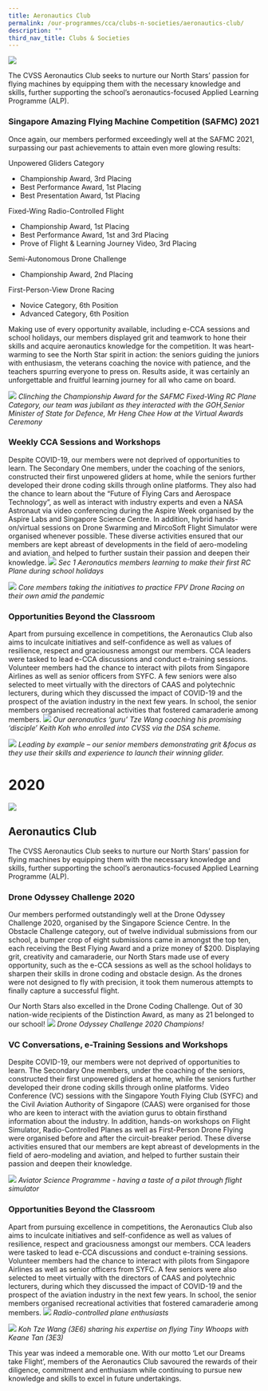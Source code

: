 ```yaml
---
title: Aeronautics Club
permalink: /our-programmes/cca/clubs-n-societies/aeronautics-club/
description: ""
third_nav_title: Clubs & Societies
---
```

![](/images/001_CVSS%20Aeronautics%202021.jpg)

The CVSS Aeronautics Club seeks to nurture our North Stars’ passion for flying machines by equipping them with the necessary knowledge and skills, further supporting the school’s aeronautics-focused Applied Learning Programme (ALP).  

### Singapore Amazing Flying Machine Competition (SAFMC) 2021

Once again, our members performed exceedingly well at the SAFMC 2021, surpassing our past achievements to attain even more glowing results:

Unpowered Gliders Category  
* Championship Award, 3rd Placing  
* Best Performance Award, 1st Placing  
* Best Presentation Award, 1st Placing  
  
Fixed-Wing Radio-Controlled Flight  
* Championship Award, 1st Placing  
* Best Performance Award, 1st and 3rd Placing  
* Prove of Flight & Learning Journey Video, 3rd Placing  
  
Semi-Autonomous Drone Challenge  
* Championship Award, 2nd Placing  
  
First-Person-View Drone Racing  
* Novice Category, 6th Position  
* Advanced Category, 6th Position

Making use of every opportunity available, including e-CCA sessions and school holidays, our members displayed grit and teamwork to hone their skills and acquire aeronautics knowledge for the competition. It was heart-warming to see the North Star spirit in action: the seniors guiding the juniors with enthusiasm, the veterans coaching the novice with patience, and the teachers spurring everyone to press on. Results aside, it was certainly an unforgettable and fruitful learning journey for all who came on board.

![](/images/AERO3.jpg)
*Clinching the Championship Award for the SAFMC Fixed-Wing RC Plane Category, our team was jubilant as they interacted with the GOH,Senior Minister of State for Defence, Mr Heng Chee How at the Virtual Awards Ceremony*

### Weekly CCA Sessions and Workshops

Despite COVID-19, our members were not deprived of opportunities to learn. The Secondary One members, under the coaching of the seniors, constructed their first unpowered gliders at home, while the seniors further developed their drone coding skills through online platforms. They also had the chance to learn about the “Future of Flying Cars and Aerospace Technology”, as well as interact with industry experts and even a NASA Astronaut via video conferencing during the Aspire Week organised by the Aspire Labs and Singapore Science Centre. In addition, hybrid hands-on/virtual sessions on Drone Swarming and MircoSoft Flight Simulator were organised whenever possible. These diverse activities ensured that our members are kept abreast of developments in the field of aero-modeling and aviation, and helped to further sustain their passion and deepen their knowledge.
![](/images/AERO4.jpg)
*Sec 1 Aeronautics members learning to make their first RC Plane during school holidays*

![](/images/AERO1.jpg)
*Core members taking the initiatives to practice FPV Drone Racing on their own amid the pandemic*

### Opportunities Beyond the Classroom

Apart from pursuing excellence in competitions, the Aeronautics Club also aims to inculcate initiatives and self-confidence as well as values of resilience, respect and graciousness amongst our members. CCA leaders were tasked to lead e-CCA discussions and conduct e-training sessions. Volunteer members had the chance to interact with pilots from Singapore Airlines as well as senior officers from SYFC. A few seniors were also selected to meet virtually with the directors of CAAS and polytechnic lecturers, during which they discussed the impact of COVID-19 and the prospect of the aviation industry in the next few years. In school, the senior members organised recreational activities that fostered camaraderie among members.
![](/images/AERO5.jpg)
*Our aeronautics ‘guru’ Tze Wang coaching his promising ‘disciple’ Keith Koh who enrolled into CVSS via the DSA scheme.*

![](/images/AERO2.jpg)
*Leading by example – our senior members demonstrating grit &focus as they use their skills and experience to launch their winning glider.*

# 2020
![](/images/aeronautics2019.jpg)
## Aeronautics Club 
The CVSS Aeronautics Club seeks to nurture our North Stars’ passion for flying machines by equipping them with the necessary knowledge and skills, further supporting the school’s aeronautics-focused Applied Learning Programme (ALP).

### Drone Odyssey Challenge 2020

Our members performed outstandingly well at the Drone Odyssey Challenge 2020, organised by the Singapore Science Centre. In the Obstacle Challenge category, out of twelve individual submissions from our school, a bumper crop of eight submissions came in amongst the top ten, each receiving the Best Flying Award and a prize money of $200. Displaying grit, creativity and camaraderie, our North Stars made use of every opportunity, such as the e-CCA sessions as well as the school holidays to sharpen their skills in drone coding and obstacle design. As the drones were not designed to fly with precision, it took them numerous attempts to finally capture a successful flight. 

Our North Stars also excelled in the Drone Coding Challenge. Out of 30 nation-wide recipients of the Distinction Award, as many as 21 belonged to our school!
![](/images/Aero%206.jpg)
*Drone Odyssey Challenge 2020 Champions!*

### VC Conversations, e-Training Sessions and Workshops

Despite COVID-19, our members were not deprived of opportunities to learn. The Secondary One members, under the coaching of the seniors, constructed their first unpowered gliders at home, while the seniors further developed their drone coding skills through online platforms. Video Conference (VC) sessions with the Singapore Youth Flying Club (SYFC) and the Civil Aviation Authority of Singapore (CAAS) were organised for those who are keen to interact with the aviation gurus to obtain firsthand information about the industry. In addition, hands-on workshops on Flight Simulator, Radio-Controlled Planes as well as First-Person Drone Flying were organised before and after the circuit-breaker period. These diverse activities ensured that our members are kept abreast of developments in the field of aero-modeling and aviation, and helped to further sustain their passion and deepen their knowledge.

![](/images/Aero%207.jpg)
*Aviator Science Programme - having a taste of a pilot through flight simulator*

### Opportunities Beyond the Classroom

Apart from pursuing excellence in competitions, the Aeronautics Club also aims to inculcate initiatives and self-confidence as well as values of resilience, respect and graciousness amongst our members. CCA leaders were tasked to lead e-CCA discussions and conduct e-training sessions. Volunteer members had the chance to interact with pilots from Singapore Airlines as well as senior officers from SYFC. A few seniors were also selected to meet virtually with the directors of CAAS and polytechnic lecturers, during which they discussed the impact of COVID-19 and the prospect of the aviation industry in the next few years. In school, the senior members organised recreational activities that fostered camaraderie among members.
![](/images/Aero%208.jpg)
*Radio-controlled plane enthusiasts*

![](/images/Aero%209.jpg)
*Koh Tze Wang (3E6) sharing his expertise on flying Tiny Whoops with Keane Tan (3E3)*

This year was indeed a memorable one. With our motto ‘Let our Dreams take Flight’, members of the Aeronautics Club savoured the rewards of their diligence, commitment and enthusiasm while continuing to pursue new knowledge and skills to excel in future undertakings.